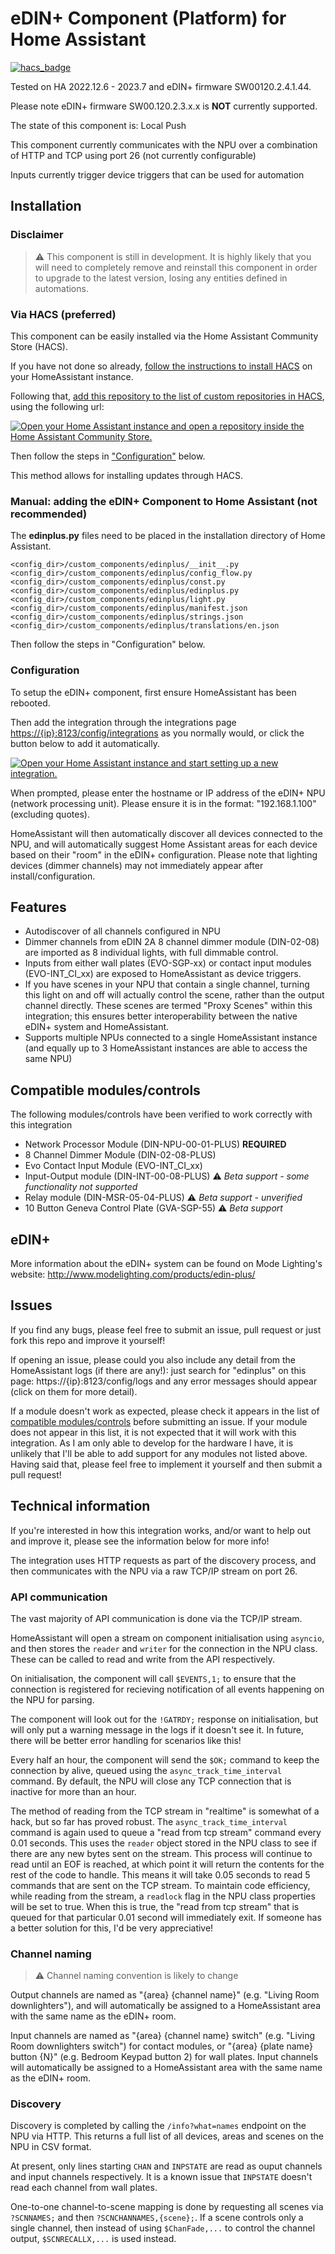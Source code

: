 # eDIN+ Component (Platform) for Home Assistant

[![hacs_badge](https://img.shields.io/badge/HACS-Custom-41BDF5.svg)](https://github.com/hacs/integration)

Tested on HA 2022.12.6 - 2023.7 and eDIN+ firmware SW00120.2.4.1.44. 

Please note eDIN+ firmware SW00.120.2.3.x.x is **NOT** currently supported.

The state of this component is: Local Push

This component currently communicates with the NPU over a combination of HTTP and TCP using port 26 (not currently configurable)

Inputs currently trigger device triggers that can be used for automation

## Installation

### Disclaimer

> :warning: This component is still in development. It is highly likely that you will need to completely remove and reinstall this component in order to upgrade to the latest version, losing any entities defined in automations.

### Via HACS (preferred)

This component can be easily installed via the Home Assistant Community Store (HACS).

If you have not done so already, [follow the instructions to install HACS](https://hacs.xyz/docs/setup/download/) on your HomeAssistant instance.

Following that, [add this repository to the list of custom repositories in HACS](https://hacs.xyz/docs/faq/custom_repositories), using the following url:

[![Open your Home Assistant instance and open a repository inside the Home Assistant Community Store.](https://my.home-assistant.io/badges/hacs_repository.svg)](https://my.home-assistant.io/redirect/hacs_repository/?owner=sftgunner&repository=edinplus-integration&category=integration)

Then follow the steps in ["Configuration"](#configuration) below.

This method allows for installing updates through HACS.

### Manual: adding the eDIN+ Component to Home Assistant (not recommended)
The **edinplus.py** files need to be placed in the installation directory of Home Assistant.
```
<config_dir>/custom_components/edinplus/__init__.py
<config_dir>/custom_components/edinplus/config_flow.py
<config_dir>/custom_components/edinplus/const.py
<config_dir>/custom_components/edinplus/edinplus.py
<config_dir>/custom_components/edinplus/light.py
<config_dir>/custom_components/edinplus/manifest.json
<config_dir>/custom_components/edinplus/strings.json
<config_dir>/custom_components/edinplus/translations/en.json
``` 

Then follow the steps in "Configuration" below.

### Configuration

To setup the eDIN+ component, first ensure HomeAssistant has been rebooted. 

Then add the integration through the integrations page [https://{ip}:8123/config/integrations](https://my.home-assistant.io/redirect/config_flow_start/?domain=edinplus) as you normally would, or click the button below to add it automatically.

[![Open your Home Assistant instance and start setting up a new integration.](https://my.home-assistant.io/badges/config_flow_start.svg)](https://my.home-assistant.io/redirect/config_flow_start/?domain=edinplus)

When prompted, please enter the hostname or IP address of the eDIN+ NPU (network processing unit). Please ensure it is in the format: "192.168.1.100" (excluding quotes).

HomeAssistant will then automatically discover all devices connected to the NPU, and will automatically suggest Home Assistant areas for each device based on their "room" in the eDIN+ configuration. Please note that lighting devices (dimmer channels) may not immediately appear after install/configuration.

## Features

- Autodiscover of all channels configured in NPU
- Dimmer channels from eDIN 2A 8 channel dimmer module (DIN-02-08) are imported as 8 individual lights, with full dimmable control.
- Inputs from either wall plates (EVO-SGP-xx) or contact input modules (EVO-INT_CI_xx) are exposed to HomeAssistant as device triggers.
- If you have scenes in your NPU that contain a single channel, turning this light on and off will actually control the scene, rather than the output channel directly. These scenes are termed "Proxy Scenes" within this integration; this ensures better interoperability between the native eDIN+ system and HomeAssistant.
- Supports multiple NPUs connected to a single HomeAssistant instance (and equally up to 3 HomeAssistant instances are able to access the same NPU)

## Compatible modules/controls
The following modules/controls have been verified to work correctly with this integration
- Network Processor Module (DIN-NPU-00-01-PLUS) **REQUIRED**
- 8 Channel Dimmer Module (DIN-02-08-PLUS)
- Evo Contact Input Module (EVO-INT_CI_xx)
- Input-Output module (DIN-INT-00-08-PLUS) :warning: *Beta support - some functionality not supported*
- Relay module (DIN-MSR-05-04-PLUS) :warning: *Beta support - unverified*
- 10 Button Geneva Control Plate (GVA-SGP-55) :warning: *Beta support*

## eDIN+
More information about the eDIN+ system can be found on Mode Lighting's website: http://www.modelighting.com/products/edin-plus/

## Issues

If you find any bugs, please feel free to submit an issue, pull request or just fork this repo and improve it yourself!

If opening an issue, please could you also include any detail from the HomeAssistant logs (if there are any!): just search for "edinplus" on this page: https://{ip}:8123/config/logs and any error messages should appear (click on them for more detail).

If a module doesn't work as expected, please check it appears in the list of [compatible modules/controls](https://github.com/sftgunner/edinplus-integration/README.md#compatible-modulescontrols) before submitting an issue. If your module does not appear in this list, it is not expected that it will work with this integration. As I am only able to develop for the hardware I have, it is unlikely that I'll be able to add support for any modules not listed above. Having said that, please feel free to implement it yourself and then submit a pull request!

## Technical information

If you're interested in how this integration works, and/or want to help out and improve it, please see the information below for more info!

The integration uses HTTP requests as part of the discovery process, and then communicates with the NPU via a raw TCP/IP stream on port 26.

### API communication

The vast majority of API communication is done via the TCP/IP stream.

HomeAssistant will open a stream on component initialisation using `asyncio`, and then stores the `reader` and `writer` for the connection in the NPU class. These can be called to read and write from the API respectively.

On initialisation, the component will call `$EVENTS,1;` to ensure that the connection is registered for recieving notification of all events happening on the NPU for parsing.

The component will look out for the `!GATRDY;` response on initialisation, but will only put a warning message in the logs if it doesn't see it. In future, there will be better error handling for scenarios like this!

Every half an hour, the component will send the `$OK;` command to keep the connection by alive, queued using the `async_track_time_interval` command. By default, the NPU will close any TCP connection that is inactive for more than an hour.

The method of reading from the TCP stream in "realtime" is somewhat of a hack, but so far has proved robust. The `async_track_time_interval` command is again used to queue a "read from tcp stream" command every 0.01 seconds. This uses the `reader` object stored in the NPU class to see if there are any new bytes sent on the stream. This process will continue to read until an EOF is reached, at which point it will return the contents for the rest of the code to handle. This means it will take 0.05 seconds to read 5 commands that are sent on the TCP stream. To maintain code efficiency, while reading from the stream, a `readlock` flag in the NPU class properties will be set to true. When this is true, the "read from tcp stream" that is queued for that particular 0.01 second will immediately exit. If someone has  a better solution for this, I'd be very appreciative!

### Channel naming

>:warning: Channel naming convention is likely to change

Output channels are named as "{area} {channel name}" (e.g. "Living Room downlighters"), and will automatically be assigned to a HomeAssistant area with the same name as the eDIN+ room.

Input channels are named as "{area} {channel name} switch" (e.g. "Living Room downlighters switch") for contact modules, or "{area} {plate name} button {N}" (e.g. Bedroom Keypad button 2) for wall plates. Input channels will automatically be assigned to a HomeAssistant area with the same name as the eDIN+ room.

### Discovery

Discovery is completed by calling the `/info?what=names` endpoint on the NPU via HTTP. This returns a full list of all devices, areas and scenes on the NPU in CSV format.

At present, only lines starting `CHAN` and `INPSTATE` are read as ouput channels and input channels respectively. It is a known issue that `INPSTATE` doesn't read each channel from wall plates.

One-to-one channel-to-scene mapping is done by requesting all scenes via `?SCNNAMES;` and then `?SCNCHANNAMES,{scene};`. If a scene controls only a single channel, then instead of using `$ChanFade,...` to control the channel output, `$SCNRECALLX,...` is used instead.
